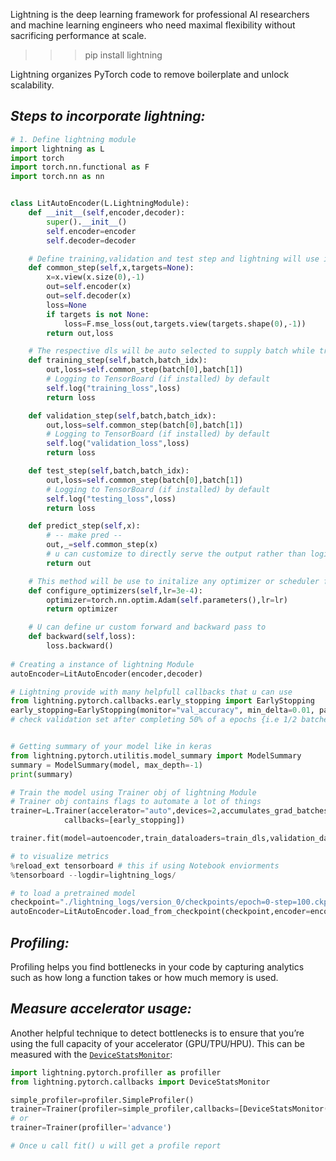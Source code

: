 Lightning is the deep learning framework for professional AI researchers and machine learning engineers who need maximal flexibility without sacrificing performance at scale.

>>> pip install lightning

Lightning organizes PyTorch code to remove boilerplate and unlock scalability.

## *Steps to incorporate lightning:*

```python
# 1. Define lightning module
import lightning as L
import torch
import torch.nn.functional as F
import torch.nn as nn


class LitAutoEncoder(L.LightningModule):
	def __init__(self,encoder,decoder):
		super().__init__()
		self.encoder=encoder
		self.decoder=decoder

	# Define training,validation and test step and lightning will use it automatically
	def common_step(self,x,targets=None):
		x=x.view(x.size(0),-1)
		out=self.encoder(x)
		out=self.decoder(x)
		loss=None
		if targets is not None:
			loss=F.mse_loss(out,targets.view(targets.shape(0),-1))
		return out,loss

	# The respective dls will be auto selected to supply batch while traing and eval
	def training_step(self,batch,batch_idx):
		out,loss=self.common_step(batch[0],batch[1])
		# Logging to TensorBoard (if installed) by default
		self.log("training_loss",loss)
		return loss

	def validation_step(self,batch,batch_idx):
		out,loss=self.common_step(batch[0],batch[1])
		# Logging to TensorBoard (if installed) by default
		self.log("validation_loss",loss)
		return loss

	def test_step(self,batch,batch_idx):
		out,loss=self.common_step(batch[0],batch[1])
		# Logging to TensorBoard (if installed) by default
		self.log("testing_loss",loss)
		return loss

	def predict_step(self,x):
		# -- make pred --
		out,_=self.common_step(x)
		# u can customize to directly serve the output rather than logits
		return out

	# This method will be use to initalize any optimizer or scheduler for the model
	def configure_optimizers(self,lr=3e-4):
		optimizer=torch.nn.optim.Adam(self.parameters(),lr=lr)
		return optimizer

	# U can define ur custom forward and backward pass to
	def backward(self,loss):
		loss.backward()
		
# Creating a instance of lightning Module
autoEncoder=LitAutoEncoder(encoder,decoder)

# Lightning provide with many helpfull callbacks that u can use
from lightning.pytorch.callbacks.early_stopping import EarlyStopping
early_stopping=EarlyStopping(monitor="val_accuracy", min_delta=0.01, patience=3, 	 verbose=False, mode="max",check_val_evey_n_epoch=None,val_check_interval=0.5)
# check validation set after completing 50% of a epochs {i.e 1/2 batches in 1 epoch}


# Getting summary of your model like in keras
from lightning.pytorch.utilitis.model_summary import ModelSummary
summary = ModelSummary(model, max_depth=-1)
print(summary)

# Train the model using Trainer obj of lightning Module
# Trainer obj contains flags to automate a lot of things
trainer=L.Trainer(accelerator="auto",devices=2,accumulates_grad_batches=2,max_epochs=10
			callbacks=[early_stopping])

trainer.fit(model=autoencoder,train_dataloaders=train_dls,validation_dataloaders=val_dls)

# to visualize metrics
%reload_ext tensorboard # this if using Notebook enviorments
%tensorboard --logdir=lightning_logs/

# to load a pretrained model
checkpoint="./lightning_logs/version_0/checkpoints/epoch=0-step=100.ckpt"
autoEncoder=LitAutoEncoder.load_from_checkpoint(checkpoint,encoder=encoder,decoder=decoder)
```


## *Profiling:*
Profiling helps you find bottlenecks in your code by capturing analytics such as how long a function takes or how much memory is used.

## *Measure accelerator usage:*
Another helpful technique to detect bottlenecks is to ensure that you’re using the full capacity of your accelerator (GPU/TPU/HPU). This can be measured with the [`DeviceStatsMonitor`](https://lightning.ai/docs/pytorch/stable/api/lightning.pytorch.callbacks.DeviceStatsMonitor.html#lightning.pytorch.callbacks.DeviceStatsMonitor "lightning.pytorch.callbacks.device_stats_monitor.DeviceStatsMonitor"):

```python
import lightning.pytorch.profiller as profiller
from lightning.pytorch.callbacks import DeviceStatsMonitor

simple_profiler=profiler.SimpleProfiler()
trainer=Trainer(profiler=simple_profiler,callbacks=[DeviceStatsMonitor(gpu_stats=True)])
# or
trainer=Trainer(profiller='advance')

# Once u call fit() u will get a profile report
```